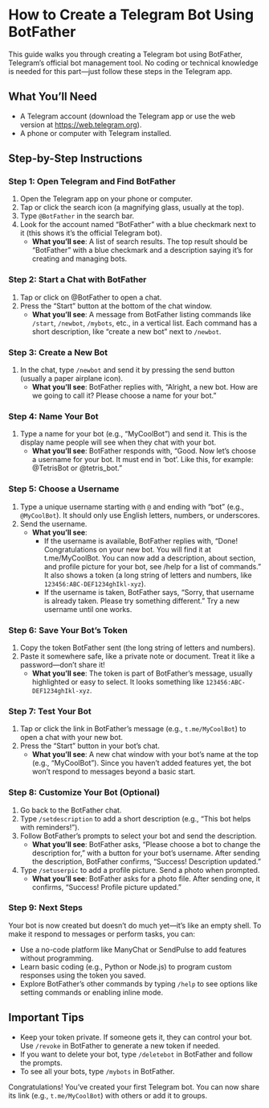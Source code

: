 # How to Create a Telegram Bot Using BotFather

This guide walks you through creating a Telegram bot using BotFather, Telegram’s official bot management tool. No coding or technical knowledge is needed for this part—just follow these steps in the Telegram app.

## What You’ll Need
- A Telegram account (download the Telegram app or use the web version at https://web.telegram.org).
- A phone or computer with Telegram installed.

## Step-by-Step Instructions

### Step 1: Open Telegram and Find BotFather
1. Open the Telegram app on your phone or computer.
2. Tap or click the search icon (a magnifying glass, usually at the top).
3. Type `@BotFather` in the search bar.
4. Look for the account named “BotFather” with a blue checkmark next to it (this shows it’s the official Telegram bot).
   - **What you’ll see**: A list of search results. The top result should be “BotFather” with a blue checkmark and a description saying it’s for creating and managing bots.

### Step 2: Start a Chat with BotFather
1. Tap or click on @BotFather to open a chat.
2. Press the “Start” button at the bottom of the chat window.
   - **What you’ll see**: A message from BotFather listing commands like `/start`, `/newbot`, `/mybots`, etc., in a vertical list. Each command has a short description, like “create a new bot” next to `/newbot`.

### Step 3: Create a New Bot
1. In the chat, type `/newbot` and send it by pressing the send button (usually a paper airplane icon).
   - **What you’ll see**: BotFather replies with, “Alright, a new bot. How are we going to call it? Please choose a name for your bot.”

### Step 4: Name Your Bot
1. Type a name for your bot (e.g., “MyCoolBot”) and send it. This is the display name people will see when they chat with your bot.
   - **What you’ll see**: BotFather responds with, “Good. Now let’s choose a username for your bot. It must end in ‘bot’. Like this, for example: @TetrisBot or @tetris_bot.”

### Step 5: Choose a Username
1. Type a unique username starting with `@` and ending with “bot” (e.g., `@MyCoolBot`). It should only use English letters, numbers, or underscores.
2. Send the username.
   - **What you’ll see**: 
     - If the username is available, BotFather replies with, “Done! Congratulations on your new bot. You will find it at t.me/MyCoolBot. You can now add a description, about section, and profile picture for your bot, see /help for a list of commands.” It also shows a token (a long string of letters and numbers, like `123456:ABC-DEF1234ghIkl-xyz`).
     - If the username is taken, BotFather says, “Sorry, that username is already taken. Please try something different.” Try a new username until one works.

### Step 6: Save Your Bot’s Token
1. Copy the token BotFather sent (the long string of letters and numbers).
2. Paste it somewhere safe, like a private note or document. Treat it like a password—don’t share it!
   - **What you’ll see**: The token is part of BotFather’s message, usually highlighted or easy to select. It looks something like `123456:ABC-DEF1234ghIkl-xyz`.

### Step 7: Test Your Bot
1. Tap or click the link in BotFather’s message (e.g., `t.me/MyCoolBot`) to open a chat with your new bot.
2. Press the “Start” button in your bot’s chat.
   - **What you’ll see**: A new chat window with your bot’s name at the top (e.g., “MyCoolBot”). Since you haven’t added features yet, the bot won’t respond to messages beyond a basic start.

### Step 8: Customize Your Bot (Optional)
1. Go back to the BotFather chat.
2. Type `/setdescription` to add a short description (e.g., “This bot helps with reminders!”).
3. Follow BotFather’s prompts to select your bot and send the description.
   - **What you’ll see**: BotFather asks, “Please choose a bot to change the description for,” with a button for your bot’s username. After sending the description, BotFather confirms, “Success! Description updated.”
4. Type `/setuserpic` to add a profile picture. Send a photo when prompted.
   - **What you’ll see**: BotFather asks for a photo file. After sending one, it confirms, “Success! Profile picture updated.”

### Step 9: Next Steps
Your bot is now created but doesn’t do much yet—it’s like an empty shell. To make it respond to messages or perform tasks, you can:
- Use a no-code platform like ManyChat or SendPulse to add features without programming.
- Learn basic coding (e.g., Python or Node.js) to program custom responses using the token you saved.
- Explore BotFather’s other commands by typing `/help` to see options like setting commands or enabling inline mode.

## Important Tips
- Keep your token private. If someone gets it, they can control your bot. Use `/revoke` in BotFather to generate a new token if needed.
- If you want to delete your bot, type `/deletebot` in BotFather and follow the prompts.
- To see all your bots, type `/mybots` in BotFather.

Congratulations! You’ve created your first Telegram bot. You can now share its link (e.g., `t.me/MyCoolBot`) with others or add it to groups.